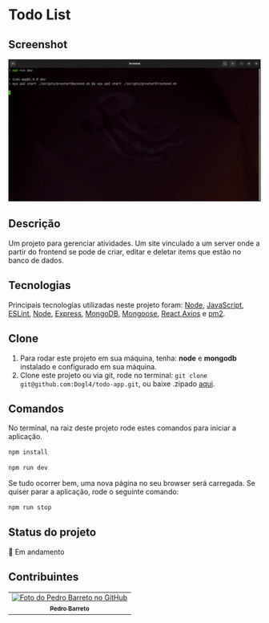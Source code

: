 # Todo List

  ## Screenshot
![Screenshot](./web.gif)

## Descrição
Um projeto para gerenciar atividades. Um site vinculado a um server onde a partir do frontend se pode de criar, editar e deletar items que estão no banco de dados.

## Tecnologias
Principais tecnologias utilizadas neste projeto foram: [Node](https://nodejs.org "Node"), [JavaScript](https://developer.mozilla.org/en-US/docs/Web/JavaScript "JavaScript"), [ESLint](https://eslint.org/ "EsLint"), [Node](https://nodejs.org "Node"), [Express](https://expressjs.com/ "Express"), [MongoDB](https://www.mongodb.com/ "mongoDB"), [Mongoose](https://mongoosejs.com/ "MongooseJS"), [React](https://reactjs.org/ "React"),[Axios](https://www.npmjs.com/package/axios "Axios") e [pm2](https://pm2.keymetrics.io/docs/usage/quick-start/ "pm2").

## Clone
1. Para rodar este projeto em sua máquina, tenha: **node** e **mongodb** instalado e configurado em sua máquina.
2. Clone este projeto ou via git, rode no terminal:  `git clone git@github.com:Dogl4/todo-app.git`,  ou baixe .zipado  [aqui](https://github.com/Dogl4/todo-app/archive/refs/heads/main.zip).

## Comandos
 No terminal, na raiz deste projeto rode estes comandos para iniciar a aplicação.
```bash
npm install
```
```bash
npm run dev
```
Se tudo ocorrer bem, uma nova página no seu browser será carregada. Se quiser parar a aplicação, rode o seguinte comando:
```bash
npm run stop
```
## Status do projeto
  🚧 Em andamento

## Contribuintes
<table>
	<tr  style="width:120px">
		<td  align="center">
			<a  target=”_blank” href="https://github.com/Dogl4">
				<img  src="https://avatars.githubusercontent.com/u/85720722?s=400&u=c260de98c1eee20df67d72857c3bcc8682fed68a&v=4"  width="100px;"  alt="Foto do Pedro Barreto no GitHub"/><br>
				<sub>
					<b>Pedro Barreto</b>
				</sub>
			</a>
		</td>
	</tr>
</table>